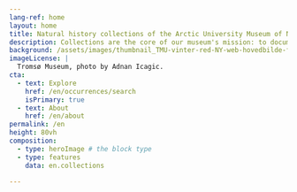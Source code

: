 ```yaml
---
lang-ref: home
layout: home
title: Natural history collections of the Arctic University Museum of Norway
description: Collections are the core of our museum's mission: to document, preserve, research and exhibit the cultural and natural history of Northern Norway. The collections serve as extraordinary repositories of diverse objects and living organisms.
background: /assets/images/thumbnail_TMU-vinter-red-NY-web-hovedbilde-foto Adnan Icagic.jpg
imageLicense: |
  Tromsø Museum, photo by Adnan Icagic.
cta:
  - text: Explore
    href: /en/occurrences/search
    isPrimary: true
  - text: About
    href: /en/about
permalink: /en
height: 80vh
composition:
  - type: heroImage # the block type
  - type: features
    data: en.collections

---
```

